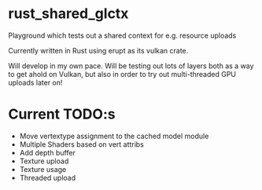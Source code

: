 # rust_shared_glctx
Playground which tests out a shared context for e.g. resource uploads

Currently written in Rust using erupt as its vulkan crate.

Will develop in my own pace. Will be testing out lots of layers both as a way to get ahold on Vulkan, but also in order to try out multi-threaded GPU uploads later on! 


# Current TODO:s

- Move vertextype assignment to the cached model module
- Multiple Shaders based on vert attribs
- Add depth buffer
- Texture upload
- Texture usage
- Threaded upload
